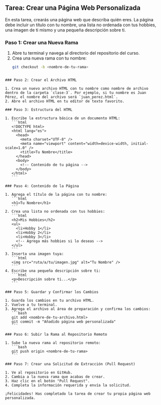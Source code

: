 ## Tarea: Crear una Página Web Personalizada

En esta tarea, crearás una página web que describa quién eres. La página debe incluir un título con tu nombre, una lista no ordenada con tus hobbies, una imagen de ti mismo y una pequeña descripción sobre ti.

### Paso 1: Crear una Nueva Rama

1. Abre tu terminal y navega al directorio del repositorio del curso.
2. Crea una nueva rama con tu nombre:
   ```bash
   git checkout -b <nombre-de-tu-rama>
   ```

````

### Paso 2: Crear el Archivo HTML

1. Crea un nuevo archivo HTML con tu nombre como nombre de archivo dentro de la carpeta `clase-3`. Por ejemplo, si tu nombre es Juan Pérez, el nombre del archivo será `juan_perez.html`.
2. Abre el archivo HTML en tu editor de texto favorito.

### Paso 3: Estructura del HTML

1. Escribe la estructura básica de un documento HTML:
   ```html
   <!DOCTYPE html>
   <html lang="es">
     <head>
       <meta charset="UTF-8" />
       <meta name="viewport" content="width=device-width, initial-scale=1.0" />
       <title>Tu Nombre</title>
     </head>
     <body>
       <!-- Contenido de tu página -->
     </body>
   </html>
   ```

### Paso 4: Contenido de la Página

1. Agrega el título de la página con tu nombre:
   ```html
   <h1>Tu Nombre</h1>
   ```
2. Crea una lista no ordenada con tus hobbies:
   ```html
   <h2>Mis Hobbies</h2>
   <ul>
     <li>Hobby 1</li>
     <li>Hobby 2</li>
     <li>Hobby 3</li>
     <!-- Agrega más hobbies si lo deseas -->
   </ul>
   ```
3. Inserta una imagen tuya:
   ```html
   <img src="ruta/a/tu/imagen.jpg" alt="Tu Nombre" />
   ```
4. Escribe una pequeña descripción sobre ti:
   ```html
   <p>Descripción sobre ti...</p>
   ```

### Paso 5: Guardar y Confirmar los Cambios

1. Guarda los cambios en tu archivo HTML.
2. Vuelve a tu terminal.
3. Agrega el archivo al área de preparación y confirma los cambios:
   ```bash
   git add <nombre-de-tu-archivo.html>
   git commit -m "Añadido página web personalizada"
   ```

### Paso 6: Subir la Rama al Repositorio Remoto

1. Sube la nueva rama al repositorio remoto:
   ```bash
   git push origin <nombre-de-tu-rama>
   ```

### Paso 7: Crear una Solicitud de Extracción (Pull Request)

1. Ve al repositorio en GitHub.
2. Cambia a la nueva rama que acabas de crear.
3. Haz clic en el botón "Pull Request".
4. Completa la información requerida y envía la solicitud.

¡Felicidades! Has completado la tarea de crear tu propia página web personalizada.
````
